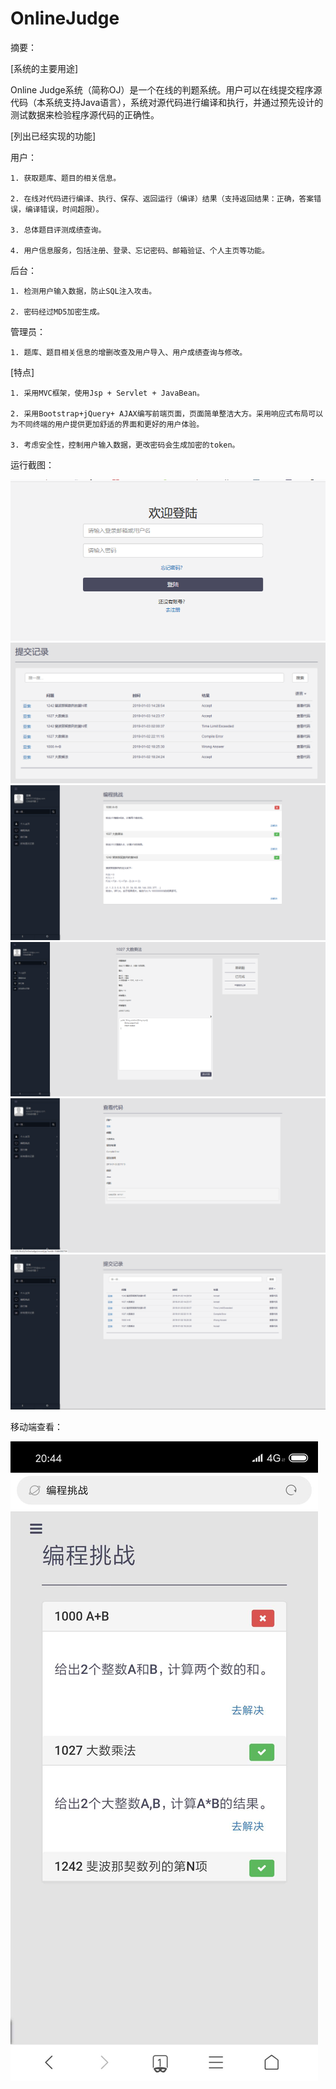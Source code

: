 # OnlineJudge

摘要：

[系统的主要用途]

Online Judge系统（简称OJ）是一个在线的判题系统。用户可以在线提交程序源代码（本系统支持Java语言），系统对源代码进行编译和执行，并通过预先设计的测试数据来检验程序源代码的正确性。

[列出已经实现的功能]

用户：

    1. 获取题库、题目的相关信息。
    
    2. 在线对代码进行编译、执行、保存、返回运行（编译）结果（支持返回结果：正确，答案错误，编译错误，时间超限）。
    
    3. 总体题目评测成绩查询。
    
    4. 用户信息服务，包括注册、登录、忘记密码、邮箱验证、个人主页等功能。
    
后台：

    1. 检测用户输入数据，防止SQL注入攻击。
    
    2. 密码经过MD5加密生成。
    
管理员：

    1. 题库、题目相关信息的增删改查及用户导入、用户成绩查询与修改。
    
[特点]

    1. 采用MVC框架，使用Jsp + Servlet + JavaBean。
    
    2. 采用Bootstrap+jQuery+ AJAX编写前端页面，页面简单整洁大方。采用响应式布局可以为不同终端的用户提供更加舒适的界面和更好的用户体验。
    
    3. 考虑安全性，控制用户输入数据，更改密码会生成加密的token。
    
运行截图：

![image](https://raw.githubusercontent.com/wdfgithub/OnlineJudge/master/screenshot/1.png)
![image](https://raw.githubusercontent.com/wdfgithub/OnlineJudge/master/screenshot/2.png)
![image](https://raw.githubusercontent.com/wdfgithub/OnlineJudge/master/screenshot/3.png)
![image](https://raw.githubusercontent.com/wdfgithub/OnlineJudge/master/screenshot/9.png)
![image](https://raw.githubusercontent.com/wdfgithub/OnlineJudge/master/screenshot/4.png)
![image](https://raw.githubusercontent.com/wdfgithub/OnlineJudge/master/screenshot/5.png)

移动端查看：

![image](https://raw.githubusercontent.com/wdfgithub/OnlineJudge/master/screenshot/6.png)
